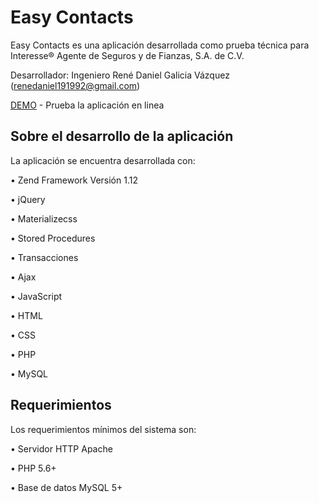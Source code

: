 # Easy Contacts

Easy Contacts es una aplicación desarrollada como prueba técnica para Interesse® Agente de Seguros y de Fianzas, S.A. de C.V.

Desarrollador: Ingeniero René Daniel Galicia Vázquez (renedaniel191992@gmail.com)

[DEMO](http://agenda.renedaniel.ga) - Prueba la aplicación en linea

## Sobre el desarrollo de la aplicación

La aplicación se encuentra desarrollada con:

•	Zend Framework Versión 1.12

•	jQuery

•	Materializecss

•	Stored Procedures

•	Transacciones

•	Ajax

•	JavaScript

•	HTML

•	CSS

•	PHP

•	MySQL 

## Requerimientos

Los requerimientos mínimos del sistema son:

•	Servidor HTTP Apache

•	PHP 5.6+

•	Base de datos MySQL 5+
